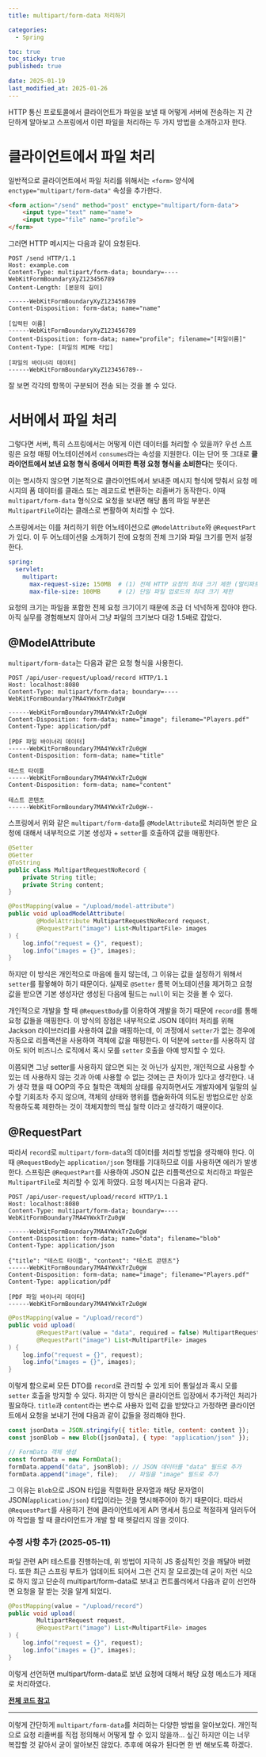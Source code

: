 ```yaml
---
title: multipart/form-data 처리하기

categories:
  - Spring

toc: true
toc_sticky: true
published: true
 
date: 2025-01-19
last_modified_at: 2025-01-26
---
```


HTTP 통신 프로토콜에서 클라이언트가 파일을 보낼 때 어떻게 서버에 전송하는 지 간단하게 알아보고 스프링에서 이런 파일을 처리하는 두 가지 방법을 소개하고자 한다.

# 클라이언트에서 파일 처리

일반적으로 클라이언트에서 파일 처리를 위해서는 `<form>` 양식에 `enctype="multipart/form-data"` 속성을 추가한다.

```html
<form action="/send" method="post" enctype="multipart/form-data">
    <input type="text" name="name">
    <input type="file" name="profile">
</form>
```

그러면 HTTP 메시지는 다음과 같이 요청된다.

```
POST /send HTTP/1.1
Host: example.com
Content-Type: multipart/form-data; boundary=----WebKitFormBoundaryXyZ123456789
Content-Length: [본문의 길이]

------WebKitFormBoundaryXyZ123456789
Content-Disposition: form-data; name="name"

[입력된 이름]
------WebKitFormBoundaryXyZ123456789
Content-Disposition: form-data; name="profile"; filename="[파일이름]"
Content-Type: [파일의 MIME 타입]

[파일의 바이너리 데이터]
------WebKitFormBoundaryXyZ123456789--
```

잘 보면 각각의 항목이 구분되어 전송 되는 것을 볼 수 있다.

# 서버에서 파일 처리

그렇다면 서버, 특히 스프링에서는 어떻게 이런 데이터를 처리할 수 있을까? 우선 스프링은 요청 매핑 어노테이션에서 `consumes`라는 속성을 지원한다. 이는 단어 뜻 그대로 **클라이언트에서 보낸 요청 형식 중에서 어떠한 특정 요청 형식을 소비한다**는 뜻이다. 

이는 명시하지 않으면 기본적으로 클라이언트에서 보내준 메시지 형식에 맞춰서 요청 메시지의 폼 데이터를 클래스 또는 레코드로 변환하는 리졸버가 동작한다. 이때 `multipart/form-data` 형식으로 요청을 보내면 해당 폼의 파일 부분은 `MultipartFile`이라는 클래스로 변활하여 처리할 수 있다. 

스프링에서는 이를 처리하기 위한 어노테이션으로 `@ModelAttribute`와 `@RequestPart`가 있다. 이 두 어노테이션을 소개하기 전에 요청의 전체 크기와 파일 크기를 먼저 설정한다.

```yaml
spring:
  servlet:
    multipart:
      max-request-size: 150MB  # (1) 전체 HTTP 요청의 최대 크기 제한 (멀티파트 포함)
      max-file-size: 100MB     # (2) 단일 파일 업로드의 최대 크기 제한
```

요청의 크기는 파일을 포함한 전체 요청 크기이기 때문에 조금 더 넉넉하게 잡아야 한다. 아직 실무를 경험해보지 않아서 그냥 파일의 크기보다 대강 1.5배로 잡았다.

## @ModelAttribute

`multipart/form-data`는 다음과 같은 요청 형식을 사용한다.

```
POST /api/user-request/upload/record HTTP/1.1
Host: localhost:8080
Content-Type: multipart/form-data; boundary=----WebKitFormBoundary7MA4YWxkTrZu0gW

------WebKitFormBoundary7MA4YWxkTrZu0gW
Content-Disposition: form-data; name="image"; filename="Players.pdf"
Content-Type: application/pdf

[PDF 파일 바이너리 데이터]
------WebKitFormBoundary7MA4YWxkTrZu0gW
Content-Disposition: form-data; name="title"

테스트 타이틀
------WebKitFormBoundary7MA4YWxkTrZu0gW
Content-Disposition: form-data; name="content"

테스트 콘텐츠
------WebKitFormBoundary7MA4YWxkTrZu0gW--
```

스프링에서 위와 같은 `multipart/form-data`를 `@ModelAttribute`로 처리하면 받은 요청에 대해서 내부적으로 기본 생성자 + `setter`를 호출하여 값을 매핑한다. 

```java
@Setter
@Getter
@ToString
public class MultipartRequestNoRecord {
    private String title;
    private String content;
}
```

```java
@PostMapping(value = "/upload/model-attribute")
public void uploadModelAttribute(
        @ModelAttribute MultipartRequestNoRecord request,
        @RequestPart("image") List<MultipartFile> images
) {
    log.info("request = {}", request);
    log.info("images = {}", images);
}
```

하지만 이 방식은 개인적으로 마음에 들지 않는데, 그 이유는 값을 설정하기 위해서 `setter`를 활욯해야 하기 때문이다. 실제로 `@Setter` 롬복 어노테이션을 제거하고 요청 값을 받으면 기본 생성자만 생성된 다음에 필드는 `null`이 되는 것을 볼 수 있다. 

개인적으로 개발을 할 때 `@RequestBody`를 이용하여 개발을 하기 때문에 `record`를 통해 요청 값들을 매핑한다. 이 방식의 장점은 내부적으로 JSON 데이터 처리를 위해 Jackson 라이브러리를 사용하여 값을 매핑하는데, 이 과정에서 `setter`가 없는 경우에 자동으로 리플랙션을 사용하여 객체에 값을 매핑한다. 이 덕분에 `setter`를 사용하지 않아도 되어 비즈니스 로직에서 혹시 모를 `setter` 호출을 아예 방지할 수 있다.

이쯤되면 그냥 setter를 사용하지 않으면 되는 것 아닌가 싶지만, 개인적으로 사용할 수 있는 데 사용하지 않는 것과 아예 사용할 수 없는 것에는 큰 차이가 있다고 생각한다. 내가 생각 했을 때 OOP의 주요 철학은 객체의 상태를 유지하면서도 개발자에게 일말의 실수할 기회조차 주지 않으며, 객체의 상태와 행위를 캡슐화하여 의도된 방법으로만 상호작용하도록 제한하는 것이 객체지향의 핵심 철학 이라고 생각하기 때문이다.

## @RequestPart

따라서 `record`로 `multipart/form-data`의 데이터를 처리할 방법을 생각해야 한다. 이때 `@RequestBody`는 `application/json` 형태를 기대하므로 이를 사용하면 에러가 발생한다. 스프링은 `@RequestPart`를 사용하여 JSON 값은 리플랙션으로 처리하고 파일은 `MultipartFile`로 처리할 수 있게 하였다. 요청 메시지는 다음과 같다.

```
POST /api/user-request/upload/record HTTP/1.1
Host: localhost:8080
Content-Type: multipart/form-data; boundary=----WebKitFormBoundary7MA4YWxkTrZu0gW

------WebKitFormBoundary7MA4YWxkTrZu0gW
Content-Disposition: form-data; name="data"; filename="blob"
Content-Type: application/json

{"title": "테스트 타이틀", "content": "테스트 콘텐츠"}
------WebKitFormBoundary7MA4YWxkTrZu0gW
Content-Disposition: form-data; name="image"; filename="Players.pdf"
Content-Type: application/pdf

[PDF 파일 바이너리 데이터]
------WebKitFormBoundary7MA4YWxkTrZu0gW
```

```java
@PostMapping(value = "/upload/record")
public void upload(
        @RequestPart(value = "data", required = false) MultipartRequest request,
        @RequestPart("image") List<MultipartFile> images
) {
    log.info("request = {}", request);
    log.info("images = {}", images);
}
```

이렇게 함으로써 모든 DTO를 `record`로 관리할 수 있게 되어 통일성과 혹시 모를 `setter` 호출을 방지할 수 있다. 하지만 이 방식은 클라이언트 입장에서 추가적인 처리가 필요하다. `title`과 `content`라는 변수로 사용자 입력 값을 받았다고 가정하면 클라이언트에서 요청을 보내기 전에 다음과 같이 값들을 정리해야 한다.

```js
const jsonData = JSON.stringify({ title: title, content: content });
const jsonBlob = new Blob([jsonData], { type: "application/json" });

// FormData 객체 생성
const formData = new FormData();
formData.append("data", jsonBlob); // JSON 데이터를 "data" 필드로 추가
formData.append("image", file);   // 파일을 "image" 필드로 추가
```

그 이유는 `Blob`으로 JSON 타입을 직렬화한 문자열과 해당 문자열이 JSON(`application/json`) 타입이라는 것을 명시해주어야 하기 때문이다. 따라서 `@RequestPart`를 사용하기 전에 클라이언트에게 API 명세서 등으로 적절하게 일러두어야 작업을 할 때 클라이언트가 개발 할 때 헷갈리지 않을 것이다.

### 수정 사항 추가 (2025-05-11)

파일 관련 API 테스트를 진행하는데, 위 방법이 지극히 JS 중심적인 것을 깨달아 버렸다. 또한 최근 스프링 부트가 업데이트 되어서 그런 건지 잘 모르겠는데 굳이 저런 식으로 하지 않고 단순히 multipart/form-data로 보내고 컨트롤러에서 다음과 같이 선언하면 요청을 잘 받는 것을 알게 되었다.

```java
@PostMapping(value = "/upload/record")
public void upload(
        MultipartRequest request,
        @RequestPart("image") List<MultipartFile> images
) {
    log.info("request = {}", request);
    log.info("images = {}", images);
}
```

이렇게 선언하면 multipart/form-data로 보낸 요청에 대해서 해당 요청 메소드가 제대로 처리하였다.

**[전체 코드 참고](https://github.com/sehako/playground/tree/feature/13)**

---

이렇게 간단하게 `multipart/form-data`를 처리하는 다양한 방법을 알아보았다. 개인적으로 요청 리졸버를 직접 정의해서 어떻게 할 수 있지 않을까... 싶긴 하지만 이는 너무 복잡할 것 같아서 굳이 알아보진 않았다. 추후에 여유가 된다면 한 번 해보도록 하겠다.
